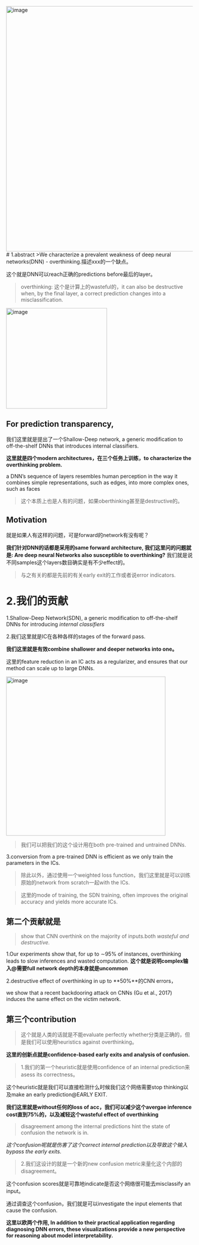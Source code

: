 <img width="663" alt="image" src="https://user-images.githubusercontent.com/40928887/125154327-1c377680-e18c-11eb-92d2-440f9e7459e3.png">
# 1.abstract
>We characterize a prevalent weakness of deep neural networks(DNN) - overthinking.描述xxx的一个缺点。

这个就是DNN可以reach正确的predictions before最后的layer。

>overthinking: 这个是计算上的wasteful的，it can also be destructive when, by the final layer, a correct prediction changes into a misclassification.

<img width="272" alt="image" src="https://user-images.githubusercontent.com/40928887/125154787-71748780-e18e-11eb-8ab7-3273eba6a9ed.png">

## For prediction transparency,
我们这里就是提出了一个Shallow-Deep network, a generic modification to off-the-shelf DNNs that introduces internal classifiers.

**这里就是四个modern architectures，在三个任务上训练，to characterize the overthinking problem.**

a DNN’s sequence of layers resembles human perception in the way it combines simple representations, such as edges, into more complex ones, such as
faces

>这个本质上也是人有的问题，如果oberthinking甚至是destructive的。

## Motivation
就是如果人有这样的问题，可是forward的network有没有呢？

**我们针对DNN的话都是采用的same forward architecture, 我们这里问的问题就是: Are deep neural Networks also susceptible to overthinking?**
我们就是说不同samples这个layers数目确实是有不少effect的。

>与之有关的都是先前的有关early exit的工作或者说error indicators.

# 2.我们的贡献
1.Shallow-Deep Network(SDN), a generic modification to off-the-shelf DNNs for introducing *internal classifiers*

2.我们这里就是IC在各种各样的stages of the forward pass.

**我们这里就是有效combine shallower and deeper networks into one。**

这里的feature reduction in an IC acts as a regularizer, and ensures that our method can scale up to large DNNs.

<img width="430" alt="image" src="https://user-images.githubusercontent.com/40928887/125159833-7fd19c00-e1ac-11eb-8e8e-aacdba475727.png">

>我们可以把我们的这个设计用在both pre-trained and untrained DNNs.

3.conversion from a pre-trained DNN is efficient as we only train the parameters in the ICs.
>除此以外，通过使用一个weighted loss function，我们这里就是可以训练原始的network from scratch一起with the ICs.

>这里的mode of training, the SDN training, often improves the original accuracy and yields more accurate ICs.

## 第二个贡献就是
>show that CNN overthink on the majority of inputs.both *wasteful and destructive.*

1.Our experiments show that, for up to ∼95% of instances, overthinking leads to slow inferences and wasted computation.
**这个就是说明complex输入@需要full network depth的本身就是uncommon**

2.destructive effect of overthinking in up to **50%**的CNN errors，

we show that a recent
backdooring attack on CNNs (Gu et al., 2017) induces the
same effect on the victim network.

## 第三个contribution
>这个就是人类的话就是不能evaluate perfectly whether分类是正确的，但是我们可以使用heuristics against overthinking。

**这里的创新点就是confidence-based early exits and analysis of confusion.**

>1.我们的第一个heuristic就是使用confidence of an internal prediction来asess its correctness。

这个heuristic就是我们可以直接检测什么时候我们这个网络需要stop thinking以及make an early prediction@EARLY EXIT.

**我们这里就是without任何的loss of acc，我们可以减少这个avergae inference cost直到75%的，以及减轻这个wasteful effect of overthinking**

>disagreement among the internal predictions hint the state of confusion the network is in.

*这个confusion呢就是伤害了这个correct internal prediction以及导致这个输入bypass the early exits.*

>2.我们这设计的就是一个新的new confusion metric来量化这个内部的disagreement。

这个confusion scores就是可靠地indicate是否这个网络很可能去misclassify an input。

通过调查这个confusion，我们就是可以investigate the input elements that cause the confusion.

**这里以欧两个作用, In addition to their practical application regarding diagnosing DNN errors, these visualizations provide a new perspective for reasoning about model interpretability.**

